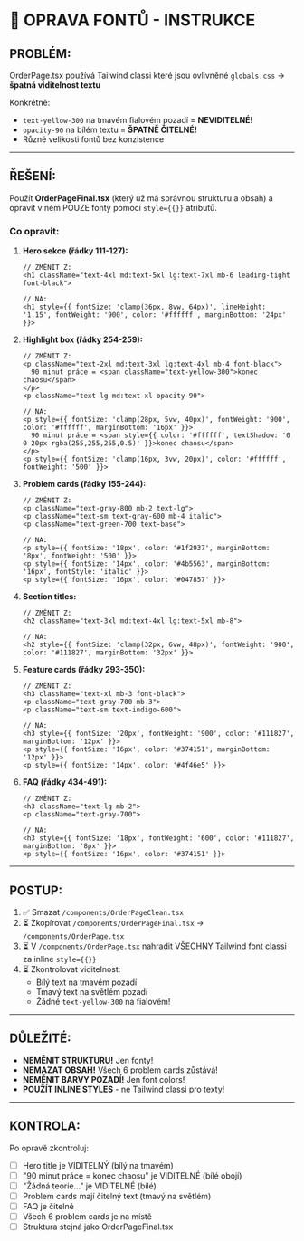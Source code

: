 # 🔧 OPRAVA FONTŮ - INSTRUKCE

## PROBLÉM:

OrderPage.tsx používá Tailwind classi které jsou ovlivněné `globals.css` → **špatná viditelnost textu**

Konkrétně:
- `text-yellow-300` na tmavém fialovém pozadí = **NEVIDITELNÉ!**
- `opacity-90` na bílém textu = **ŠPATNĚ ČITELNÉ!**
- Různé velikosti fontů bez konzistence

---

## ŘEŠENÍ:

Použít **OrderPageFinal.tsx** (který už má správnou strukturu a obsah) a opravit v něm POUZE fonty pomocí `style={{}}` atributů.

### Co opravit:

1. **Hero sekce (řádky 111-127):**
   ```tsx
   // ZMĚNIT Z:
   <h1 className="text-4xl md:text-5xl lg:text-7xl mb-6 leading-tight font-black">
   
   // NA:
   <h1 style={{ fontSize: 'clamp(36px, 8vw, 64px)', lineHeight: '1.15', fontWeight: '900', color: '#ffffff', marginBottom: '24px' }}>
   ```

2. **Highlight box (řádky 254-259):**
   ```tsx
   // ZMĚNIT Z:
   <p className="text-2xl md:text-3xl lg:text-4xl mb-4 font-black">
     90 minut práce = <span className="text-yellow-300">konec chaosu</span>
   </p>
   <p className="text-lg md:text-xl opacity-90">
   
   // NA:
   <p style={{ fontSize: 'clamp(28px, 5vw, 40px)', fontWeight: '900', color: '#ffffff', marginBottom: '16px' }}>
     90 minut práce = <span style={{ color: '#ffffff', textShadow: '0 0 20px rgba(255,255,255,0.5)' }}>konec chaosu</span>
   </p>
   <p style={{ fontSize: 'clamp(16px, 3vw, 20px)', color: '#ffffff', fontWeight: '500' }}>
   ```

3. **Problem cards (řádky 155-244):**
   ```tsx
   // ZMĚNIT Z:
   <p className="text-gray-800 mb-2 text-lg">
   <p className="text-sm text-gray-600 mb-4 italic">
   <p className="text-green-700 text-base">
   
   // NA:
   <p style={{ fontSize: '18px', color: '#1f2937', marginBottom: '8px', fontWeight: '500' }}>
   <p style={{ fontSize: '14px', color: '#4b5563', marginBottom: '16px', fontStyle: 'italic' }}>
   <p style={{ fontSize: '16px', color: '#047857' }}>
   ```

4. **Section titles:**
   ```tsx
   // ZMĚNIT Z:
   <h2 className="text-3xl md:text-4xl lg:text-5xl mb-8">
   
   // NA:
   <h2 style={{ fontSize: 'clamp(32px, 6vw, 48px)', fontWeight: '900', color: '#111827', marginBottom: '32px' }}>
   ```

5. **Feature cards (řádky 293-350):**
   ```tsx
   // ZMĚNIT Z:
   <h3 className="text-xl mb-3 font-black">
   <p className="text-gray-700 mb-3">
   <p className="text-sm text-indigo-600">
   
   // NA:
   <h3 style={{ fontSize: '20px', fontWeight: '900', color: '#111827', marginBottom: '12px' }}>
   <p style={{ fontSize: '16px', color: '#374151', marginBottom: '12px' }}>
   <p style={{ fontSize: '14px', color: '#4f46e5' }}>
   ```

6. **FAQ (řádky 434-491):**
   ```tsx
   // ZMĚNIT Z:
   <h3 className="text-lg mb-2">
   <p className="text-gray-700">
   
   // NA:
   <h3 style={{ fontSize: '18px', fontWeight: '600', color: '#111827', marginBottom: '8px' }}>
   <p style={{ fontSize: '16px', color: '#374151' }}>
   ```

---

## POSTUP:

1. ✅ Smazat `/components/OrderPageClean.tsx`
2. ⏳ Zkopírovat `/components/OrderPageFinal.tsx` → `/components/OrderPage.tsx`
3. ⏳ V `/components/OrderPage.tsx` nahradit VŠECHNY Tailwind font classi za inline `style={{}}`
4. ⏳ Zkontrolovat viditelnost:
   - Bílý text na tmavém pozadí
   - Tmavý text na světlém pozadí
   - Žádné `text-yellow-300` na fialovém!

---

## DŮLEŽITÉ:

- **NEMĚNIT STRUKTURU!** Jen fonty!
- **NEMAZAT OBSAH!** Všech 6 problem cards zůstává!
- **NEMĚNIT BARVY POZADÍ!** Jen font colors!
- **POUŽÍT INLINE STYLES** - ne Tailwind classi pro texty!

---

## KONTROLA:

Po opravě zkontroluj:
- [ ] Hero title je VIDITELNÝ (bílý na tmavém)
- [ ] "90 minut práce = konec chaosu" je VIDITELNÉ (bílé obojí)
- [ ] "Žádná teorie..." je VIDITELNÉ (bílé)
- [ ] Problem cards mají čitelný text (tmavý na světlém)
- [ ] FAQ je čitelné
- [ ] Všech 6 problem cards je na místě
- [ ] Struktura stejná jako OrderPageFinal.tsx
